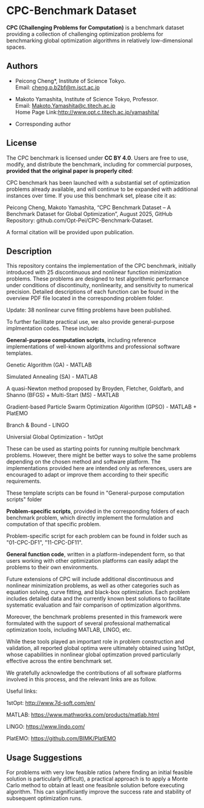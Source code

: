 # CPC-Benchmark Dataset

**CPC (Challenging Problems for Computation)** is a benchmark dataset providing a collection of challenging optimization problems for benchmarking global optimization algorithms in relatively low-dimensional spaces.

## Authors

- Peicong Cheng*, Institute of Science Tokyo.  
	Email: cheng.p.b2bf@m.isct.ac.jp
	
- Makoto Yamashita, Institute of Science Tokyo, Professor.  
	Email: Makoto.Yamashita@c.titech.ac.jp  
	Home Page Link:http://www.opt.c.titech.ac.jp/yamashita/

* Corresponding author

## License

The CPC benchmark is licensed under **CC BY 4.0**. Users are free to use, modify, and distribute the benchmark, including for commercial purposes, **provided that the original paper is properly cited**:

CPC benchmark has been launched with a substantial set of optimization problems already available, and will continue to be expanded with additional instances over time.
If you use this benchmark set, please cite it as:

Peicong Cheng, Makoto Yamashita, “CPC Benchmark Dataset – A Benchmark Dataset for Global Optimization”, August 2025, GitHub Repository: github.com/Opt-Pei/CPC-Benchmark-Dataset.

A formal citation will be provided upon publication.

## Description

This repository contains the implementation of the CPC benchmark, initially introduced with 25 discontinuous and nonlinear function minimization problems. These problems are designed to test algorithmic performance under conditions of discontinuity, nonlinearity, and sensitivity to numerical precision. Detailed descriptions of each function can be found in the overview PDF file located in the corresponding problem folder.

Update: 38 nonlinear curve fitting problems have been published. 

To further facilitate practical use, we also provide general-purpose implmentation codes. These include:

**General-purpose computation scripts**, including reference implementations of well-known algorithms and professional software templates.

Genetic Algorithm (GA) - MATLAB

Simulated Annealing (SA) - MATLAB

A quasi-Newton method proposed by Broyden, Fletcher, Goldfarb, and Shanno (BFGS) + Multi-Start (MS) - MATLAB

Gradient-based Particle Swarm Optimization Algorithm (GPSO) - MATLAB + PlatEMO

Branch & Bound - LINGO

Universial Global Optimization - 1stOpt

These can be used as starting points for running multiple benchmark problems. However, there might be better ways to solve the same problems depending on the chosen method and software platform. The implementations provided here are intended only as references, users are encouraged to adapt or improve them according to their specific requirements.

These template scripts can be found in "General-purpose computation scripts" folder

**Problem-specific scripts**, provided in the corresponding folders of each benchmark problem, which directly implement the formulation and computation of that specific problem.

Problem-specific script for each problem can be found in folder such as "01-CPC-DF1", "11-CPC-DF11". 

**General function code**, written in a platform-independent form, so that users working with other optimization platforms can easily adapt the problems to their own environments.

Future extensions of CPC will include additional discontinuous and nonlinear minimization problems, as well as other categories such as equation solving, curve fitting, and black-box optimization. Each problem includes detailed data and the currently known best solutions to facilitate systematic evaluation and fair comparison of optimization algorithms.

Moreover, the benchmark problems presented in this framework were formulated with the support of several professional mathematical optimization tools, including MATLAB, LINGO, etc.

While these tools played an important role in problem construction and validation, all reported global optima were ultimately obtained using 1stOpt, whose capabilities in nonlinear global optimzation proved particularly effective across the entire benchmark set.

We gratefully acknowledge the contributions of all software platforms involved in this process, and the relevant links are as follow. 

Useful links:

1stOpt: http://www.7d-soft.com/en/

MATLAB: https://www.mathworks.com/products/matlab.html

LINGO: https://www.lindo.com/

PlatEMO: https://github.com/BIMK/PlatEMO

## Usage Suggestions

For problems with very low feasible ratios (where finding an initial feasible solution is particularly difficult), a practical approach is to apply a Monte Carlo method to obtain at least one feasibnle solution before executing algorithm. This can significiantly improve the success rate and stability of subsequent optimization runs.




